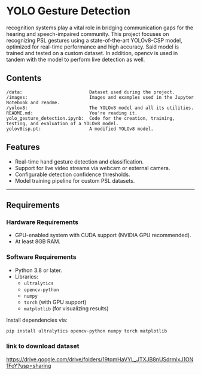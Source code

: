 # YOLO Gesture Detection

recognition systems play a vital role in bridging communication gaps for the hearing and speech-impaired community. This project focuses on recognizing PSL gestures using a state-of-the-art YOLOv8-CSP model, optimized for real-time performance and high accuracy.
Said model is trained and tested on a custom dataset.
In addition, opencv is used in tandem with the model to perform live detection as well.


## Contents
~~~
/data:                         Dataset used during the project.
/images:                       Images and examples used in the Jupyter Notebook and readme.
/yolov8:                       The YOLOv8 model and all its utilities.
README.md:                     You're reading it.
yolo_gesture_detection.ipynb:  Code for the creation, training, testing, and evaluation of a YOLOv8 model.
yolov8csp.pt:                  A modified YOLOv8 model.
~~~
## Features

- Real-time hand gesture detection and classification.
- Support for live video streams via webcam or external camera.
- Configurable detection confidence thresholds.
- Model training pipeline for custom PSL datasets.

---

## Requirements

### Hardware Requirements
- GPU-enabled system with CUDA support (NVIDIA GPU recommended).
- At least 8GB RAM.

### Software Requirements
- Python 3.8 or later.
- Libraries:
  - `ultralytics`
  - `opencv-python`
  - `numpy`
  - `torch` (with GPU support)
  - `matplotlib` (for visualizing results)

Install dependencies via:
```bash
pip install ultralytics opencv-python numpy torch matplotlib
```
### link to download dataset 
https://drive.google.com/drive/folders/19tqmHaVYL_JTXJB8nUSdrmlxJ1ON1FoY?usp=sharing
